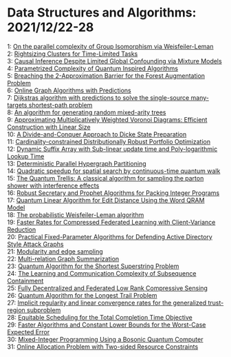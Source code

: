 # Data Structures and Algorithms: 2021/12/22-28  
1: [On the parallel complexity of Group Isomorphism via Weisfeiler-Leman](https://doi.org/10.48550/arXiv.2112.11487)  
2: [Rightsizing Clusters for Time-Limited Tasks](https://doi.org/10.48550/arXiv.2112.11597)  
3: [Causal Inference Despite Limited Global Confounding via Mixture Models](https://doi.org/10.48550/arXiv.2112.11602)  
4: [Parametrized Complexity of Quantum Inspired Algorithms](https://doi.org/10.48550/arXiv.2112.11686)  
5: [Breaching the 2-Approximation Barrier for the Forest Augmentation  Problem](https://doi.org/10.48550/arXiv.2112.11799)  
6: [Online Graph Algorithms with Predictions](https://doi.org/10.48550/arXiv.2112.11831)  
7: [Dijkstras algorithm with predictions to solve the single-source  many-targets shortest-path problem](https://doi.org/10.48550/arXiv.2112.11927)  
8: [An algorithm for generating random mixed-arity trees](https://doi.org/10.48550/arXiv.2112.12019)  
9: [Approximating Multiplicatively Weighted Voronoi Diagrams: Efficient  Construction with Linear Size](https://doi.org/10.48550/arXiv.2112.12350)  
10: [A Divide-and-Conquer Approach to Dicke State Preparation](https://doi.org/10.48550/arXiv.2112.12435)  
11: [Cardinality-constrained Distributionally Robust Portfolio Optimization](https://doi.org/10.48550/arXiv.2112.12454)  
12: [Dynamic Suffix Array with Sub-linear update time and Poly-logarithmic  Lookup Time](https://doi.org/10.48550/arXiv.2112.12678)  
13: [Deterministic Parallel Hypergraph Partitioning](https://doi.org/10.48550/arXiv.2112.12704)  
14: [Quadratic speedup for spatial search by continuous-time quantum walk](https://doi.org/10.48550/arXiv.2112.12746)  
15: [The Quantum Trellis: A classical algorithm for sampling the parton  shower with interference effects](https://doi.org/10.48550/arXiv.2112.12795)  
16: [Robust Secretary and Prophet Algorithms for Packing Integer Programs](https://doi.org/10.48550/arXiv.2112.12920)  
17: [Quantum Linear Algorithm for Edit Distance Using the Word QRAM Model](https://doi.org/10.48550/arXiv.2112.13005)  
18: [The probabilistic Weisfeiler-Leman algorithm](https://doi.org/10.48550/arXiv.2112.13045)  
19: [Faster Rates for Compressed Federated Learning with Client-Variance  Reduction](https://doi.org/10.48550/arXiv.2112.13097)  
20: [Practical Fixed-Parameter Algorithms for Defending Active Directory  Style Attack Graphs](https://doi.org/10.48550/arXiv.2112.13175)  
21: [Modularity and edge sampling](https://doi.org/10.48550/arXiv.2112.13190)  
22: [Multi-relation Graph Summarization](https://doi.org/10.48550/arXiv.2112.15488)  
23: [Quantum Algorithm for the Shortest Superstring Problem](https://doi.org/10.48550/arXiv.2112.13319)  
24: [The Learning and Communication Complexity of Subsequence Containment](https://doi.org/10.48550/arXiv.2112.13399)  
25: [Fully Decentralized and Federated Low Rank Compressive Sensing](https://doi.org/10.48550/arXiv.2112.13412)  
26: [Quantum Algorithm for the Longest Trail Problem](https://doi.org/10.48550/arXiv.2112.13847)  
27: [Implicit regularity and linear convergence rates for the generalized  trust-region subproblem](https://doi.org/10.48550/arXiv.2112.13821)  
28: [Equitable Scheduling for the Total Completion Time Objective](https://doi.org/10.48550/arXiv.2112.13824)  
29: [Faster Algorithms and Constant Lower Bounds for the Worst-Case Expected  Error](https://doi.org/10.48550/arXiv.2112.13832)  
30: [Mixed-Integer Programming Using a Bosonic Quantum Computer](https://doi.org/10.48550/arXiv.2112.13917)  
31: [Online Allocation Problem with Two-sided Resource Constraints](https://doi.org/10.48550/arXiv.2112.13964)  